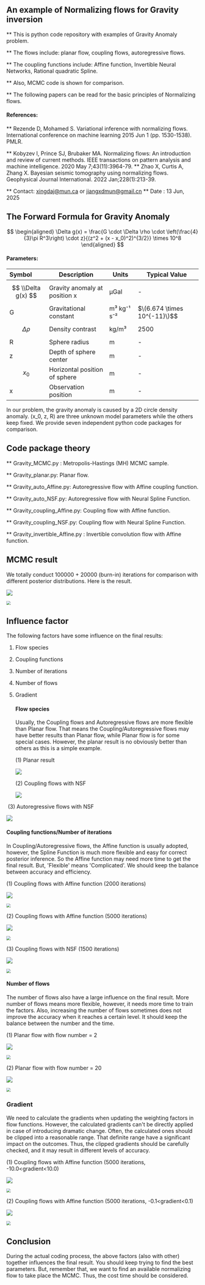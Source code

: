 ## **An example of Normalizing flows for Gravity inversion**

** This is python code repository with examples of Gravity Anomaly problem.

** The flows include: planar flow,  coupling flows,  autoregressive flows.

** The coupling functions include: Affine function, Invertible Neural Networks, Rational quadratic Spline.

** Also, MCMC code is shown for comparison.

** The following papers can be read for the basic  principles of Normalizing flows.

#### References:

** Rezende D, Mohamed S. Variational inference with normalizing flows. International conference on machine learning 2015 Jun 1 (pp. 1530-1538). PMLR.

 ** Kobyzev I, Prince SJ, Brubaker MA. Normalizing flows: An introduction and review of current methods. IEEE transactions on pattern analysis and machine intelligence.  2020 May 7;43(11):3964-79.
** Zhao X, Curtis A, Zhang X. Bayesian seismic tomography using normalizing flows. Geophysical Journal International. 2022 Jan;228(1):213-39.

** Contact: xingdaj@mun.ca  or jiangxdmun@gmail.cn
** Date   : 13 Jun, 2025

## The Forward Formula for Gravity Anomaly

$$
\begin{aligned}
\Delta g(x) = \frac{G \cdot \Delta \rho \cdot \left(\frac{4}{3}\pi R^3\right) \cdot z}{(z^2 + (x - x_0)^2)^{3/2}} \times 10^8
\end{aligned}
$$

#### Parameters:

| Symbol               | Description                   | Units            | Typical Value                  |
| :------------------- | ----------------------------- | ---------------- | ------------------------------ |
| $$ \\Delta g(x) $$ | Gravity anomaly at position x | µGal            | -                              |
| G                | Gravitational constant        | m³ kg⁻¹ s⁻² | $\(6.674 \times 10^{-11}\)$$ |
| $$ \Delta \rho $$ | Density contrast              | kg/m³           | 2500                           |
| R                | Sphere radius                 | m                | -                              |
| z                | Depth of sphere center        | m                | -                              |
| $$ x_0 $$      | Horizontal position of sphere | m                | -                              |
| x                | Observation position          | m                | -                              |

In our problem, the gravity anomaly is caused by a 2D circle density anomaly. (x_0, z, R) are three unknown model parameters while the others keep fixed. We provide seven independent python code packages for comparison.

## Code package theory

**  Gravity_MCMC.py :  Metropolis-Hastings (MH) MCMC sample.

** Gravity_planar.py: Planar flow.

** Gravity_auto_Affine.py: Autoregressive flow with Affine coupling function.

** Gravity_auto_NSF.py: Autoregressive flow with Neural Spline Function.

** Gravity_coupling_Affine.py: Coupling flow with Affine function.

** Gravity_coupling_NSF.py: Coupling flow with Neural Spline Function.

** Gravity_invertible_Affine.py : Invertible convolution flow with Affine function.

## MCMC result

We totally conduct 100000 + 20000 (burn-in) iterations for comparison with different posterior distributions. Here is the result.

![](Readme.assets/posterior_marginals_3params_mcmc.png)

<img src="Readme.assets/posterior_predictive_check_mcmc.png" style="zoom:67%;" />

## Influence factor

The following factors have some influence on the final results:

1. Flow species

2. Coupling functions

3. Number of iterations

4. Number of flows

5. Gradient

   #### Flow species

   Usually, the Coupling flows and Autoregressive flows are more flexible than Planar flow. That means the Coupling/Autoregressive flows may have better results than Planar flow, while Planar flow is for some special cases. However, the planar result is no obviously better than others as this is a simple example.  

   (1) Planar result

   ![](Readme.assets/posterior_marginals_3params_planar-1750099601291-3.png)

   (2) Coupling flows with NSF

   ![](Readme.assets/posterior_marginals_3params_coupling_NSF.png)

​     (3) Autoregressive flows with NSF

![](Readme.assets/posterior_marginals_3params_auto_NSF.png)    

#### Coupling functions/Number of iterations 

In Coupling/Autoregressive flows, the Affine function is usually adopted, however, the Spline Function is much more flexible and easy for correct posterior inference. So the Affine function may need more time to get the final result. But, 'Flexible' means 'Complicated'. We should keep the balance between accuracy and efficiency.

(1) Coupling flows with Affine function (2000 iterations)

![](Readme.assets/posterior_marginals_3params_2000.png)

<img src="Readme.assets/posterior_predictive_check_2000.png" style="zoom:67%;" />

(2) Coupling flows with Affine function (5000 iterations)

![](Readme.assets/posterior_marginals_3params_5000.png)

<img src="Readme.assets/posterior_predictive_check_5000.png" style="zoom: 67%;" />

(3) Coupling flows with NSF (1500 iterations)

![](Readme.assets/posterior_marginals_3params_1500.png)

<img src="Readme.assets/posterior_predictive_check_1500.png" style="zoom:67%;" />

#### Number of flows

The number of flows also have a large influence on the final result. More number of flows means more flexible, however, it needs more time to train the factors.  Also, increasing the number of flows sometimes does not improve the accuracy when it reaches a certain level. It should keep the balance between the number and the time. 

(1) Planar flow with flow number = 2

![](Readme.assets/posterior_marginals_3params_2.png)

<img src="Readme.assets/posterior_predictive_check_2.png" style="zoom:67%;" />

(2) Planar flow with flow number  = 20

![](Readme.assets/posterior_marginals_3params_20.png)

<img src="Readme.assets/posterior_predictive_check_20.png" style="zoom:67%;" />

### Gradient

We need to calculate the gradients when updating the weighting factors in flow functions. However, the calculated gradients can't be directly applied in case of introducing  dramatic change. Often, the calculated ones should be clipped into a reasonable range. That definite range have a significant impact on the outcomes. Thus, the clipped gradients should be carefully checked, and it may result in different levels of accuracy. 

(1) Coupling flows with Affine function (5000 iterations,  -10.0<gradient<10.0) 

![](Readme.assets/posterior_marginals_3params_10.png)

<img src="Readme.assets/posterior_predictive_check_10.png" style="zoom:67%;" />

(2) Coupling flows with Affine function (5000 iterations,  -0.1<gradient<0.1) 

![](Readme.assets/posterior_marginals_3params_0.1.png)

<img src="Readme.assets/posterior_predictive_check_0.1.png" style="zoom:67%;" />

## Conclusion

During the actual coding process, the above factors (also with other) together influences the final result. You should keep trying to find the best parameters. But, remember that, we want to find an available normalizing flow to take place the MCMC. Thus, the cost time should be considered.  
